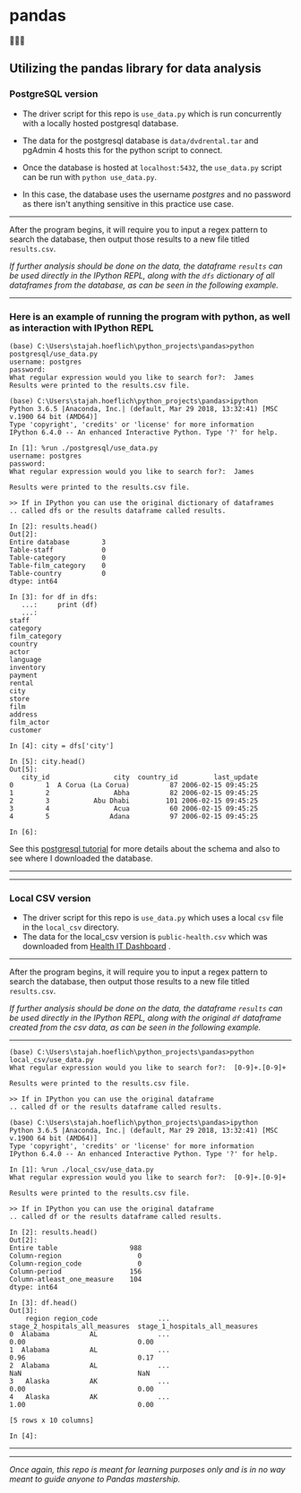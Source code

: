 # pandas   

🐼🐼🐼
## Utilizing the pandas library for data analysis

### PostgreSQL version

* The driver script for this repo is `use_data.py` which is run concurrently with a locally hosted postgresql database.

* The data for the postgresql database is `data/dvdrental.tar` and pgAdmin 4 hosts this for the python script to connect.

* Once the database is hosted at `localhost:5432`, the `use_data.py` script can be run with `python use_data.py`.

* In this case, the database uses the username _postgres_ and no password as there isn't anything sensitive in this practice use case.

***

After the program begins, it will require you to input a regex pattern to search the database, then output those results to a new file titled `results.csv`.

_If further analysis should be done on the data, the dataframe `results` can be used directly in the IPython REPL, along with the `dfs` dictionary of all dataframes from the database, as can be seen in the following example._ 

***

### Here is an example of running the program with python, as well as interaction with IPython REPL

~~~
(base) C:\Users\stajah.hoeflich\python_projects\pandas>python postgresql/use_data.py
username: postgres
password:
What regular expression would you like to search for?:  James
Results were printed to the results.csv file.

(base) C:\Users\stajah.hoeflich\python_projects\pandas>ipython
Python 3.6.5 |Anaconda, Inc.| (default, Mar 29 2018, 13:32:41) [MSC v.1900 64 bit (AMD64)]
Type 'copyright', 'credits' or 'license' for more information
IPython 6.4.0 -- An enhanced Interactive Python. Type '?' for help.

In [1]: %run ./postgresql/use_data.py
username: postgres
password:
What regular expression would you like to search for?:  James

Results were printed to the results.csv file.

>> If in IPython you can use the original dictionary of dataframes
.. called dfs or the results dataframe called results.

In [2]: results.head()
Out[2]:
Entire database        3
Table-staff            0
Table-category         0
Table-film_category    0
Table-country          0
dtype: int64

In [3]: for df in dfs:
   ...:     print (df)
   ...:
staff
category
film_category
country
actor
language
inventory
payment
rental
city
store
film
address
film_actor
customer

In [4]: city = dfs['city']

In [5]: city.head()
Out[5]:
   city_id                city  country_id         last_update
0        1  A Corua (La Corua)          87 2006-02-15 09:45:25
1        2                Abha          82 2006-02-15 09:45:25
2        3           Abu Dhabi         101 2006-02-15 09:45:25
3        4                Acua          60 2006-02-15 09:45:25
4        5               Adana          97 2006-02-15 09:45:25

In [6]:
~~~

See this [postgresql tutorial](http://www.postgresqltutorial.com/postgresql-sample-database/) for more details about the schema and also to see where I downloaded the database.

***

***

### Local CSV version

* The driver script for this repo is `use_data.py` which uses a local `csv` file in the `local_csv` directory.
* The data for the local_csv version is `public-health.csv` which was downloaded from [Health IT Dashboard](https://dashboard.healthit.gov/api/api.php) .

***

After the program begins, it will require you to input a regex pattern to search the database, then output those results to a new file titled `results.csv`.

_If further analysis should be done on the data, the dataframe `results` can be used directly in the IPython REPL, along with the original `df` dataframe created from the csv data, as can be seen in the following example._ 

*** 

~~~
(base) C:\Users\stajah.hoeflich\python_projects\pandas>python local_csv/use_data.py
What regular expression would you like to search for?:  [0-9]+.[0-9]+

Results were printed to the results.csv file.

>> If in IPython you can use the original dataframe
.. called df or the results dataframe called results.

(base) C:\Users\stajah.hoeflich\python_projects\pandas>ipython
Python 3.6.5 |Anaconda, Inc.| (default, Mar 29 2018, 13:32:41) [MSC v.1900 64 bit (AMD64)]
Type 'copyright', 'credits' or 'license' for more information
IPython 6.4.0 -- An enhanced Interactive Python. Type '?' for help.

In [1]: %run ./local_csv/use_data.py
What regular expression would you like to search for?:  [0-9]+.[0-9]+

Results were printed to the results.csv file.

>> If in IPython you can use the original dataframe
.. called df or the results dataframe called results.

In [2]: results.head()
Out[2]:
Entire table                  988
Column-region                   0
Column-region_code              0
Column-period                 156
Column-atleast_one_measure    104
dtype: int64

In [3]: df.head()
Out[3]:
    region region_code               ...                stage_2_hospitals_all_measures  stage_1_hospitals_all_measures
0  Alabama          AL               ...                                          0.00                            0.00
1  Alabama          AL               ...                                          0.96                            0.17
2  Alabama          AL               ...                                           NaN                             NaN
3   Alaska          AK               ...                                          0.00                            0.00
4   Alaska          AK               ...                                          1.00                            0.00

[5 rows x 10 columns]

In [4]:
~~~

***
***

_Once again, this repo is meant for learning purposes only and is in no way meant to guide anyone to Pandas mastership._